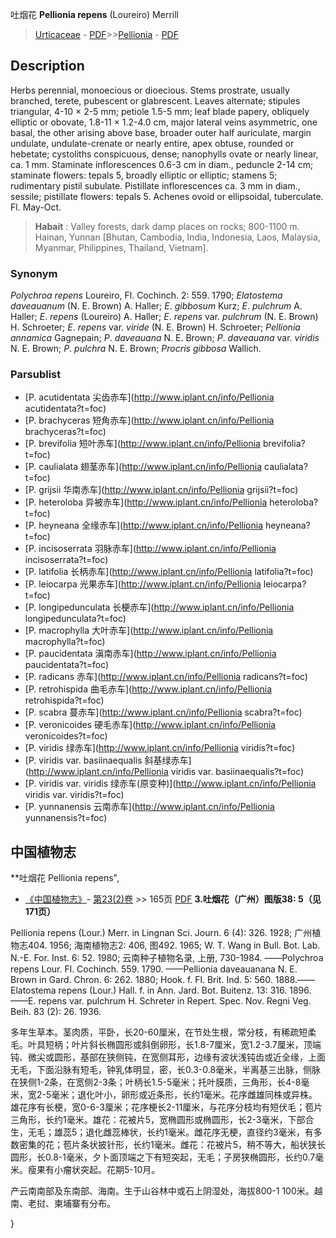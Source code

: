 吐烟花 **Pellionia repens** (Loureiro) Merrill

> [Urticaceae](http://www.iplant.cn/info/Urticaceae?t=foc) - [PDF](http://www.iplant.cn/foc/pdf/Urticaceae.pdf)>>[Pellionia](http://www.iplant.cn/info/Pellionia?t=foc) - [PDF](http://www.iplant.cn/foc/pdf/Pellionia.pdf)

## Description

Herbs perennial, monoecious or dioecious. Stems prostrate, usually branched, terete, pubescent or glabrescent. Leaves alternate; stipules triangular, 4-10 × 2-5 mm; petiole 1.5-5 mm; leaf blade papery, obliquely elliptic or obovate, 1.8-11 × 1.2-4.0 cm, major lateral veins asymmetric, one basal, the other arising above base, broader outer half auriculate, margin undulate, undulate-crenate or nearly entire, apex obtuse, rounded or hebetate; cystoliths conspicuous, dense; nanophylls ovate or nearly linear, ca. 1 mm. Staminate inflorescences 0.6-3 cm in diam., peduncle 2-14 cm; staminate flowers: tepals 5, broadly elliptic or elliptic; stamens 5; rudimentary pistil subulate. Pistillate inflorescences ca. 3 mm in diam., sessile; pistillate flowers: tepals 5. Achenes ovoid or ellipsoidal, tuberculate. Fl. May-Oct.

> **Habait** : 
> Valley forests, dark damp places on rocks; 800-1100 m. Hainan, Yunnan [Bhutan, Cambodia, India, Indonesia, Laos, Malaysia, Myanmar, Philippines, Thailand, Vietnam].

### Synonym
*Polychroa* *repens* Loureiro, Fl. Cochinch. 2: 559. 1790; *Elatostema* *daveauanum* (N. E. Brown) A. Haller; *E*. *gibbosum* Kurz; *E*. *pulchrum* A. Haller; *E*. *repens* (Loureiro) A. Haller; *E*. *repens* var. *pulchrum* (N. E. Brown) H. Schroeter; *E*. *repens* var. *viride* (N. E. Brown) H. Schroeter; *Pellionia* *annamica* Gagnepain; *P*. *daveauana* N. E. Brown; *P*. *daveauana* var. *viridis* N. E. Brown; *P*. *pulchra* N. E. Brown; *Procris* *gibbosa* Wallich.

### Parsublist

* [P.  acutidentata  尖齿赤车](http://www.iplant.cn/info/Pellionia acutidentata?t=foc)
* [P.  brachyceras  短角赤车](http://www.iplant.cn/info/Pellionia brachyceras?t=foc)
* [P.  brevifolia  短叶赤车](http://www.iplant.cn/info/Pellionia brevifolia?t=foc)
* [P.  caulialata  翅茎赤车](http://www.iplant.cn/info/Pellionia caulialata?t=foc)
* [P.  grijsii  华南赤车](http://www.iplant.cn/info/Pellionia grijsii?t=foc)
* [P.  heteroloba  异被赤车](http://www.iplant.cn/info/Pellionia heteroloba?t=foc)
* [P.  heyneana  全缘赤车](http://www.iplant.cn/info/Pellionia heyneana?t=foc)
* [P.  incisoserrata  羽脉赤车](http://www.iplant.cn/info/Pellionia incisoserrata?t=foc)
* [P.  latifolia  长柄赤车](http://www.iplant.cn/info/Pellionia latifolia?t=foc)
* [P.  leiocarpa  光果赤车](http://www.iplant.cn/info/Pellionia leiocarpa?t=foc)
* [P.  longipedunculata  长梗赤车](http://www.iplant.cn/info/Pellionia longipedunculata?t=foc)
* [P.  macrophylla  大叶赤车](http://www.iplant.cn/info/Pellionia macrophylla?t=foc)
* [P.  paucidentata  滇南赤车](http://www.iplant.cn/info/Pellionia paucidentata?t=foc)
* [P.  radicans  赤车](http://www.iplant.cn/info/Pellionia radicans?t=foc)
* [P.  retrohispida  曲毛赤车](http://www.iplant.cn/info/Pellionia retrohispida?t=foc)
* [P.  scabra  蔓赤车](http://www.iplant.cn/info/Pellionia scabra?t=foc)
* [P.  veronicoides  硬毛赤车](http://www.iplant.cn/info/Pellionia veronicoides?t=foc)
* [P.  viridis  绿赤车](http://www.iplant.cn/info/Pellionia viridis?t=foc)
* [P.  viridis var. basiinaequalis  斜基绿赤车](http://www.iplant.cn/info/Pellionia viridis var. basiinaequalis?t=foc)
* [P.  viridis var. viridis  绿赤车(原变种)](http://www.iplant.cn/info/Pellionia viridis var. viridis?t=foc)
* [P.  yunnanensis  云南赤车](http://www.iplant.cn/info/Pellionia yunnanensis?t=foc)

## 中国植物志

**吐烟花 Pellionia repens",

* [《中国植物志》](http://www.iplant.cn/frps)- [第23(2)卷](http://www.iplant.cn/frps/vol/23(2)) >> 165页 [PDF](http://www.iplant.cn/frps/pdf/23(2)/165.pdf)
**3.吐烟花（广州）图版38: 5（见171页）**

Pellionia repens (Lour.) Merr. in Lingnan Sci. Journ. 6 (4): 326. 1928; 广州植物志404. 1956; 海南植物志2: 406, 图492. 1965; W. T. Wang in Bull. Bot. Lab. N.-E. For. Inst. 6: 52. 1980; 云南种子植物名录, 上册, 730-1984. ——Polychroa repens Lour. Fl. Cochinch. 559. 1790. ——Pellionia daveauanana N. E. Brown in Gard. Chron. 6: 262. 1880; Hook. f. Fl. Brit. Ind. 5: 560. 1888.——Elatostema repens (Lour.) Hall. f. in Ann. Jard. Bot. Buitenz. 13: 316. 1896.——E. repens var. pulchrum H. Schreter in Repert. Spec. Nov. Regni Veg. Beih. 83 (2): 26. 1936.

多年生草本。茎肉质，平卧，长20-60厘米，在节处生根，常分枝，有稀疏短柔毛。叶具短柄；叶片斜长椭圆形或斜倒卵形，长1.8-7厘米，宽1.2-3.7厘米，顶端钝、微尖或圆形，基部在狭侧钝，在宽侧耳形，边缘有波状浅钝齿或近全缘，上面无毛，下面沿脉有短毛，钟乳体明显，密，长0.3-0.8毫米，半离基三出脉，侧脉在狭侧1-2条，在宽侧2-3条；叶柄长1.5-5毫米；托叶膜质，三角形，长4-8毫米，宽2-5毫米；退化叶小，卵形或近条形，长约1毫米。花序雌雄同株或异株。雄花序有长梗，宽0-6-3厘米；花序梗长2-11厘米，与花序分枝均有短伏毛；苞片三角形，长约1毫米。雄花：花被片5，宽椭圆形或椭圆形，长2-3毫米，下部合生，无毛；雄蕊5；退化雌蕊棒状，长约1毫米。雌花序无梗，直径约3毫米，有多数密集的花；苞片条状披针形，长约1毫米。雌花：花被片5，稍不等大，船状狭长圆形，长0.8-1毫米，夕卜面顶端之下有短突起，无毛；子房狭椭圆形，长约0.7毫米。瘦果有小瘤状突起。花期5-10月。

产云南南部及东南部、海南。生于山谷林中或石上阴湿处，海拔800-1 100米。越南、老挝、柬埔寨有分布。

}